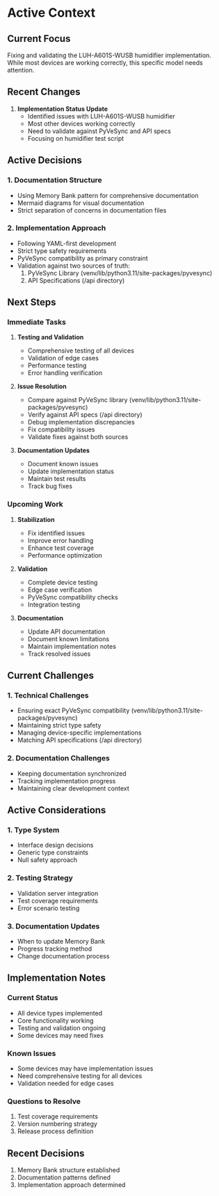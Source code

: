 # Active Context

## Current Focus
Fixing and validating the LUH-A601S-WUSB humidifier implementation. While most devices are working correctly, this specific model needs attention.

## Recent Changes
1. **Implementation Status Update**
   - Identified issues with LUH-A601S-WUSB humidifier
   - Most other devices working correctly
   - Need to validate against PyVeSync and API specs
   - Focusing on humidifier test script

## Active Decisions

### 1. Documentation Structure
- Using Memory Bank pattern for comprehensive documentation
- Mermaid diagrams for visual documentation
- Strict separation of concerns in documentation files

### 2. Implementation Approach
- Following YAML-first development
- Strict type safety requirements
- PyVeSync compatibility as primary constraint
- Validation against two sources of truth:
  1. PyVeSync Library (venv/lib/python3.11/site-packages/pyvesync)
  2. API Specifications (/api directory)

## Next Steps

### Immediate Tasks
1. **Testing and Validation**
   - Comprehensive testing of all devices
   - Validation of edge cases
   - Performance testing
   - Error handling verification

2. **Issue Resolution**
   - Compare against PyVeSync library (venv/lib/python3.11/site-packages/pyvesync)
   - Verify against API specs (/api directory)
   - Debug implementation discrepancies
   - Fix compatibility issues
   - Validate fixes against both sources

3. **Documentation Updates**
   - Document known issues
   - Update implementation status
   - Maintain test results
   - Track bug fixes

### Upcoming Work
1. **Stabilization**
   - Fix identified issues
   - Improve error handling
   - Enhance test coverage
   - Performance optimization

2. **Validation**
   - Complete device testing
   - Edge case verification
   - PyVeSync compatibility checks
   - Integration testing

3. **Documentation**
   - Update API documentation
   - Document known limitations
   - Maintain implementation notes
   - Track resolved issues

## Current Challenges

### 1. Technical Challenges
- Ensuring exact PyVeSync compatibility (venv/lib/python3.11/site-packages/pyvesync)
- Maintaining strict type safety
- Managing device-specific implementations
- Matching API specifications (/api directory)

### 2. Documentation Challenges
- Keeping documentation synchronized
- Tracking implementation progress
- Maintaining clear development context

## Active Considerations

### 1. Type System
- Interface design decisions
- Generic type constraints
- Null safety approach

### 2. Testing Strategy
- Validation server integration
- Test coverage requirements
- Error scenario testing

### 3. Documentation Updates
- When to update Memory Bank
- Progress tracking method
- Change documentation process

## Implementation Notes

### Current Status
- All device types implemented
- Core functionality working
- Testing and validation ongoing
- Some devices may need fixes

### Known Issues
- Some devices may have implementation issues
- Need comprehensive testing for all devices
- Validation needed for edge cases

### Questions to Resolve
1. Test coverage requirements
2. Version numbering strategy
3. Release process definition

## Recent Decisions
1. Memory Bank structure established
2. Documentation patterns defined
3. Implementation approach determined
